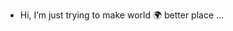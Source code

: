 - Hi, I’m just trying to make world 🌍 better place ...

<!---
vicbitone/vicbitone is a ✨ special ✨ repository because its `README.md` (this file) appears on your GitHub profile.
You can click the Preview link to take a look at your changes.
--->
